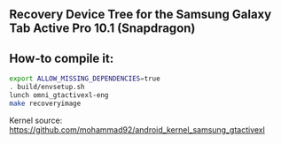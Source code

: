 ## Recovery Device Tree for the Samsung Galaxy Tab Active Pro 10.1 (Snapdragon)

## How-to compile it:

```sh
export ALLOW_MISSING_DEPENDENCIES=true
. build/envsetup.sh
lunch omni_gtactivexl-eng
make recoveryimage
```

Kernel source:
https://github.com/mohammad92/android_kernel_samsung_gtactivexl

